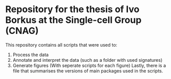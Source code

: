 # Repository for the thesis of Ivo Borkus at the Single-cell Group (CNAG)

This repository contains all scripts that were used to:
1. Process the data
2. Annotate and interpret the data (such as a folder with used signatures)
3. Generate figures (With seperate scripts for each figure)
Lastly, there is a file that summarises the versions of main packages used in the scripts.


